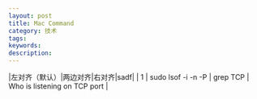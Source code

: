 ```yaml
---
layout: post
title: Mac Command
category: 技术
tags: 
keywords: 
description: 
---
```



|左对齐（默认）|两边对齐|右对齐|sadf|
| 1 | sudo lsof -i -n -P \| grep TCP | Who is listening on TCP port |


